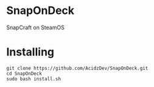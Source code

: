 # SnapOnDeck
SnapCraft on SteamOS


# Installing 
``` 
git clone https://github.com/AcidzDev/SnapOnDeck.git
cd SnapOnDeck
sudo bash install.sh 
```
